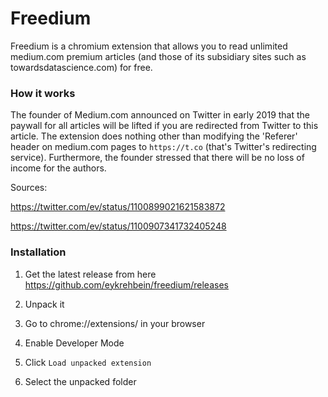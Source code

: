 # Freedium

Freedium is a chromium extension that allows you to read unlimited medium.com premium articles (and those of its subsidiary sites such as towardsdatascience.com) for free.

### How it works

The founder of Medium.com announced on Twitter in early 2019 that the paywall for all articles will be lifted if you are redirected from Twitter to this article. The extension does nothing other than modifying the 'Referer' header on medium.com pages to `https://t.co` (that's Twitter's redirecting service).
Furthermore, the founder stressed that there will be no loss of income for the authors.

Sources:

https://twitter.com/ev/status/1100899021621583872

https://twitter.com/ev/status/1100907341732405248

### Installation

1. Get the latest release from here https://github.com/eykrehbein/freedium/releases

2. Unpack it
3. Go to chrome://extensions/ in your browser
4. Enable Developer Mode
5. Click `Load unpacked extension`
6. Select the unpacked folder
